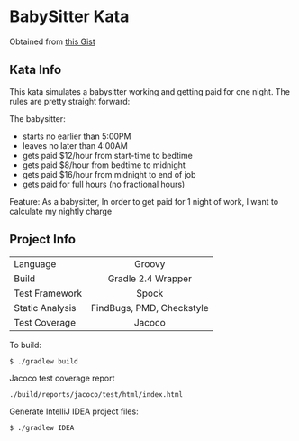# BabySitter Kata


Obtained from [this Gist](https://gist.github.com/jameskbride/5482722)

Kata Info
---------
This kata simulates a babysitter working and getting paid for one night.  The rules are pretty straight forward:

The babysitter:
- starts no earlier than 5:00PM
- leaves no later than 4:00AM
- gets paid $12/hour from start-time to bedtime
- gets paid $8/hour from bedtime to midnight
- gets paid $16/hour from midnight to end of job
- gets paid for full hours (no fractional hours)

Feature: 
As a babysitter, In order to get paid for 1 night of work, I want to calculate my nightly charge

Project Info
------------
|                   |                             |
|-------------------|:---------------------------:|
|  Language         |                    Groovy   |
|  Build            |         Gradle 2.4 Wrapper  |
|  Test Framework   |                    Spock    |
|  Static Analysis  |  FindBugs, PMD, Checkstyle  |  
|  Test Coverage    |                     Jacoco  |

To build: 

    $ ./gradlew build

Jacoco test coverage report

    ./build/reports/jacoco/test/html/index.html

Generate IntelliJ IDEA project files:

    $ ./gradlew IDEA
